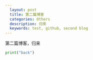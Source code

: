 ```yaml
---
  layout: post
  title: 第二篇博客
  categories: Others
  description: 归来
  keywords: test, github, second blog
---
```

  第二篇博客，归来

```python
print("back")
```
